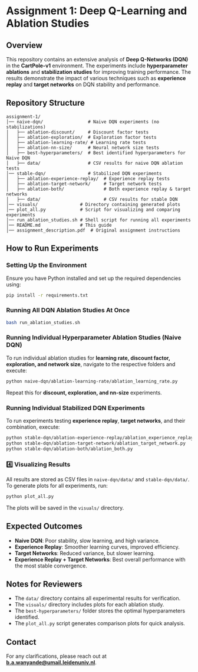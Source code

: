 # Assignment 1: Deep Q-Learning and Ablation Studies

## Overview

This repository contains an extensive analysis of **Deep Q-Networks (DQN)** in the **CartPole-v1** environment. The experiments include **hyperparameter ablations** and **stabilization studies** for improving training performance. The results demonstrate the impact of various techniques such as **experience replay** and **target networks** on DQN stability and performance.

## Repository Structure

```
assignment-1/
│── naive-dqn/                 # Naive DQN experiments (no stabilizations)
│   ├── ablation-discount/     # Discount factor tests
│   ├── ablation-exploration/  # Exploration factor tests
│   ├── ablation-learning-rate/ # Learning rate tests
│   ├── ablation-nn-size/      # Neural network size tests
│   ├── best-hyperparameters/  # Best identified hyperparameters for Naive DQN
│   ├── data/                  # CSV results for naive DQN ablation tests
│── stable-dqn/                # Stabilized DQN experiments
│   ├── ablation-experience-replay/  # Experience replay tests
│   ├── ablation-target-network/     # Target network tests
│   ├── ablation-both/               # Both experience replay & target networks
│   ├── data/                        # CSV results for stable DQN
│── visuals/                # Directory containing generated plots
│── plot_all.py             # Script for visualizing and comparing experiments
│── run_ablation_studies.sh # Shell script for running all experiments
│── README.md               # This guide
│── assignment_description.pdf  # Original assignment instructions
```

## How to Run Experiments

### Setting Up the Environment
Ensure you have Python installed and set up the required dependencies using:
```bash
pip install -r requirements.txt
```

### Running All DQN Ablation Studies At Once
```bash
bash run_ablation_studies.sh
```

### Running Individual Hyperparameter Ablation Studies (Naive DQN)
To run individual ablation studies for **learning rate, discount factor, exploration, and network size**, navigate to the respective folders and execute:
```bash
python naive-dqn/ablation-learning-rate/ablation_learning_rate.py
```
Repeat this for **discount, exploration, and nn-size** experiments.

### Running Individual Stabilized DQN Experiments
To run experiments testing **experience replay**, **target networks**, and their combination, execute:
```bash
python stable-dqn/ablation-experience-replay/ablation_experience_replay.py
python stable-dqn/ablation-target-network/ablation_target_network.py
python stable-dqn/ablation-both/ablation_both.py
```

### 4️⃣ Visualizing Results
All results are stored as CSV files in `naive-dqn/data/` and `stable-dqn/data/`. To generate plots for all experiments, run:
```bash
python plot_all.py
```
The plots will be saved in the `visuals/` directory.

## Expected Outcomes
- **Naive DQN**: Poor stability, slow learning, and high variance.
- **Experience Replay**: Smoother learning curves, improved efficiency.
- **Target Networks**: Reduced variance, but slower learning.
- **Experience Replay + Target Networks**: Best overall performance with the most stable convergence.

## Notes for Reviewers
- The `data/` directory contains all experimental results for verification.
- The `visuals/` directory includes plots for each ablation study.
- The `best-hyperparameters/` folder stores the optimal hyperparameters identified.
- The `plot_all.py` script generates comparison plots for quick analysis.

## Contact
For any clarifications, please reach out at **b.a.wanyande@umail.leidenuniv.nl**.

